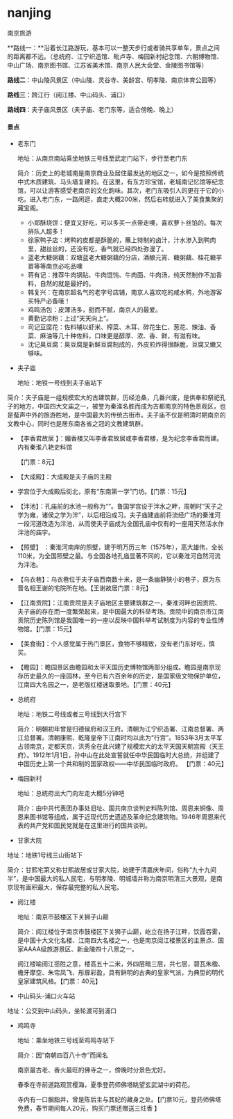 # nanjing
南京旅游

**路线一：**沿着长江路游玩，基本可以一整天步行或者骑共享单车，景点之间的距离都不远。（总统府、江宁织造馆、毗卢寺、梅园新村纪念馆、六朝博物馆、中山广场、南京图书馆、江苏省美术馆、南京人民大会堂、金陵图书馆等） 

**路线二**：中山陵风景区（中山陵、灵谷寺、美龄宫、明孝陵、南京体育公园等） 

**路线三**：跨江行（阅江楼、中山码头、浦口） 

**路线四**：夫子庙风景区（夫子庙、老门东等，适合傍晚、晚上） 

#### 景点

* 老东门

  地址：从南京南站乘坐地铁三号线至武定门站下，步行至老门东 

  简介：历史上的老城南是南京商业及居住最发达的地区之一，如今是按照传统中式木质建筑、马头墙复建的。在这里，有东方珍宝馆，老城南记忆馆等纪念馆，可以让游客感受老南京的文化韵味。其次，老门东吸引人的更在于它的小吃。进入老门东，一路闲逛，直走大概200米，然后右转就进入了美食集聚的藏宝阁。

  * 小郑酥烧饼：便宜又好吃，可以多买一点带走噢，喜欢萝卜丝馅的。每次排队人超多！
  * 徐家鸭子店：烤鸭的皮都是酥脆的，蘸上特制的卤汁，汁水渗入到鸭肉里，甜丝丝的，还没有吃，香气就已经四处弥漫了。
  * 蓝老大糖粥藕：双塘蓝老大糖粥藕的分店，酒酿元宵、糖粥藕、桂花糖芋苗等等南京必吃品噢
  * 蒋有记：推荐牛肉锅贴、牛肉馄饨、牛肉面、牛肉汤，纯天然制作不加香料，自然的就是最好的。
  * 韩复兴：在南京超名气的老字号店铺，南京人喜欢吃的咸水鸭，外地游客买特产必备哦！
  * 鸡鸣汤包：皮薄汤多，甜而不腻，南京人的最爱。
  * 黄勤记凉粉：上过“天天向上”。
  * 司记豆腐花：佐料辅以虾米、榨菜、木耳、碎花生仁、葱花、辣油、香菜、麻油等几十种佐料，口味更是醇厚、浓、香、鲜，有滋有味。
  * 沈记臭豆腐：臭豆腐是新鲜豆腐制成的，外皮煎炸得很酥脆，豆腐又嫩又够味。

*  夫子庙 

   地址：地铁一号线到夫子庙站下 

  简介：夫子庙是一组规模宏大的古建筑群，历经沧桑，几番兴废，是供奉和祭祀孔子的地方，中国四大文庙之一，被誉为秦淮名胜而成为古都南京的特色景观区，也是蜚声中外的旅游胜地，是中国最大的传统古街市。夫子庙不仅是明清时期南京的文教中心，同时也是居东南各省之冠的文教建筑群。

  * 【李香君故居 】：媚香楼又叫李香君故居或李香君楼，是为纪念李香君而建。内有秦淮八艳史料馆

    【门票：8元】

  * 【大成殿】：大成殿是夫子庙的主殿

  * 学宫位于大成殿后街北，原有“东南第一学”门坊。【门票：15元】

  * 【泮池】：孔庙前的水池一般称为“”。鲁国学宫设于泮水之畔，周朝时“天子之学为雍，诸侯之学为泮”，以后相沿成习。夫子庙建庙前将流经广场的秦淮河一段河道改造为泮池，从而使夫子庙成为全国孔庙中仅有的一座用天然活水作泮池的庙宇。

  * 【照壁】  ：秦淮河南岸的照壁，建于明万历三年（1575年），高大雄伟，全长110米，为全国照壁之最。与全国各地孔庙显著不同的，它以秦淮河自然河流为泮池。

  * 【乌衣巷】：乌衣巷位于夫子庙西南数十米，是一条幽静狭小的巷子，原为东晋名相王谢的宅院所在地。【王谢故居门票：8元】

  * 【江南贡院】：江南贡院是夫子庙地区主要建筑群之一，秦淮河畔也因贡院、夫子庙的存在而一度繁荣起来，是中国最大的科举考场。贡院中的南京市江南贡院历史陈列馆是我国唯一的一座以反映中国科举考试制度为内容的专业性博物馆。【门票：15元】

  * 【美食街】：个人感觉属于热门景区，食物不够精致，没有老门东好吃，慎买。

  * 【瞻园】：瞻园景区由瞻园和太平天国历史博物馆两部分组成。瞻园是南京现存历史最久的一座园林，至今已有六百余年的历史，是国家级文物保护单位，江南四大名园之一，是老版红楼迷取景地。【门票：40元】

* 总统府

   地址：地铁二号线或者三号线到大行宫下 

  简介：明朝初年曾是归德侯府和汉王府。清朝为江宁织造署、江南总督署、两江总督署。清朝康熙、乾隆皇帝下江南时均以此为“行宫”。1853年3月太平军占领南京，定都天京，洪秀全在此兴建了规模宏大的太平天国天朝宫殿（天王府）。1912年1月1日，孙中山在此处宣誓就任中华民国临时大总统，并组建了中国历史上第一个共和制的国家政权——中华民国临时政府。 【门票：40元】

* 梅园新村

  地址：总统府出大门向左走大概5分钟吧

  简介：由中共代表团办事处旧址、国共南京谈判史料陈列馆、周恩来铜像、周恩来图书馆等组成，属于近现代历史遗迹及革命纪念建筑物。1946年周恩来代表的共产党和国民党就是在这里进行的国共谈判。 

*  甘家大院 

  地址：地铁1号线三山街站下

  简介：甘熙宅第又称甘熙故居或甘家大院，始建于清嘉庆年间，俗称“九十九间半”，是中国最大的私人民宅，与明孝陵、明城墙并称为南京明清三大景观，是南京现有面积最大，保存最完整的私人民宅。 

* 阅江楼 

  地址：南京市鼓楼区下关狮子山巅 

  简介：阅江楼位于南京市鼓楼区下关狮子山巅，屹立在扬子江畔，饮霞吞雾，是中国十大文化名楼、江南四大名楼之一，也是南京阅江楼景区的主景点、国家AAAA级旅游景区、新金陵四十八景之一。

  阅江楼喻阅江揽胜之意，楼高五十二米，外四层暗三层，共七层，碧瓦朱楹、檐牙摩空、朱帘凤飞、彤扉彩盈，具有鲜明的古典的皇家气派，为典型的明代皇家建筑风格。【门票：40元】

*  中山码头-浦口火车站 

  地址：公交到中山码头，坐轮渡可到浦口 

* 鸡鸣寺 

  地址：乘坐地铁三号线至鸡鸣寺站下 

  简介：因“南朝四百八十寺”而闻名

  南京最古老、香火最旺的佛寺之一，傍晚时分景色尤好。

  春季在寺前道路观赏樱海，夏季登药师佛塔眺望玄武湖中的荷花。

  寺内有一口胭脂井，曾是陈后主与其妃的藏身之处。【门票10元，登药师佛塔免费，春节期间每人20元，购买门票还赠送三炷香 】
